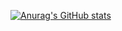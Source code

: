 [![Anurag's GitHub stats](https://github-readme-stats.vercel.app/api?username=freddieIsAlreadyTakenBiblethump)](https://github.com/anuraghazra/github-readme-stats)
